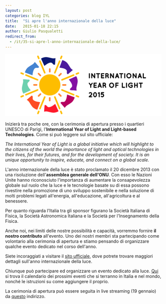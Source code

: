 ```yaml
---
layout: post
categories: blog IYL
title:  "Si apre l'anno internazionale della luce"
date:   2015-01-18 22:15
author: Giulio Pasqualetti
redirect_from:
  - /it/35-si-apre-l-anno-internazionale-della-luce/
---
```


![](/img/blog/IYL.jpg)

Inizierà tra poche ore, con la cerimonia di apertura presso i quartieri UNESCO di Parigi, l'**International Year of Light and Light-based Technologies**.
Come si può leggere sul sito ufficiale:

*The International Year of Light is a global initiative which will highlight to the citizens of the world the importance of light and optical technologies in their lives, for their futures, and for the development of society. It is an unique opportunity to inspire, educate, and connect on a global scale.*

L'anno internazionale della luce è stato proclamato il 20 dicembre 2013 con una risoluzione dell'**assemblea generale dell'ONU**. Con esso le Nazioni Unite hanno riconosciuto l'importanza di aumentare la consapevolezza globale sul ruolo che la luce e le tecnologie basate su di essa possono rivestire nella promozione di uno sviluppo sostenibile e nella soluzione di molti problemi legati all'energia, all'educazione, all'agricoltura e al benessere.

Per quanto riguarda l'Italia tra gli sponsor figurano la Società Italiana di Fisica, la Società Astronomica Italiana e la Società per l'Insegnamento della Fisica.

Anche noi, nei limiti delle nostre possibilità e capacità, vorremmo fornire **il nostro contributo** all'evento. Uno dei nostri membri sta partecipando come volontario alla cerimonia di apertura e stiamo pensando di organizzare qualche evento dedicato nel corso dell'anno.

Siete incoraggiati a visitare il [sito ufficiale](http://www.light2015.org/), dove potrete trovare maggiori dettagli sull'anno internazionale della luce.

Chiunque può partecipare ed organizzare un evento dedicato alla luce. [Qui](http://www.light2015.org/Home/Event-Programme.html) si trova il calendario dei prossimi eventi che si terranno in Italia e nel mondo, nonché le istruzioni su come aggiungere il proprio.

La cerimonia di apertura può essere seguita in live streaming (19 gennaio) da [questo](mms://stream.unesco.org/live/room_1_en.wmv) indirizzo.
